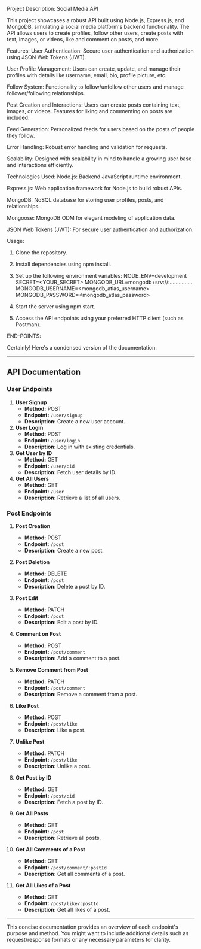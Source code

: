 Project Description:
Social Media API

This project showcases a robust API built using Node.js, Express.js, and MongoDB, simulating a social media platform's backend functionality. The API allows users to create profiles, follow other users, create posts with text, images, or videos, like and comment on posts, and more.

Features:
User Authentication: Secure user authentication and authorization using JSON Web Tokens (JWT).

User Profile Management: Users can create, update, and manage their profiles with details like username, email, bio, profile picture, etc.

Follow System: Functionality to follow/unfollow other users and manage follower/following relationships.

Post Creation and Interactions: Users can create posts containing text, images, or videos. Features for liking and commenting on posts are included.

Feed Generation: Personalized feeds for users based on the posts of people they follow.

Error Handling: Robust error handling and validation for requests.

Scalability: Designed with scalability in mind to handle a growing user base and interactions efficiently.

Technologies Used:
Node.js: Backend JavaScript runtime environment.

Express.js: Web application framework for Node.js to build robust APIs.

MongoDB: NoSQL database for storing user profiles, posts, and relationships.

Mongoose: MongoDB ODM for elegant modeling of application data.

JSON Web Tokens (JWT): For secure user authentication and authorization.

Usage:

1. Clone the repository.
2. Install dependencies using npm install.
3. Set up the following environment variables:
   NODE_ENV=development
   SECRET=<YOUR_SECRET>
   MONGODB_URL=mongodb+srv://<USERNAME>:<PASSWORD>...............
   MONGODB_USERNAME=<mongodb_atlas_username>
   MONGODB_PASSWORD=<mongodb_atlas_password>

4. Start the server using npm start.
5. Access the API endpoints using your preferred HTTP client (such as Postman).

END-POINTS:

Certainly! Here's a condensed version of the documentation:

---

## API Documentation

### User Endpoints

1. **User Signup**
   - **Method:** POST
   - **Endpoint:** `/user/signup`
   - **Description:** Create a new user account.
2. **User Login**
   - **Method:** POST
   - **Endpoint:** `/user/login`
   - **Description:** Log in with existing credentials.
3. **Get User by ID**
   - **Method:** GET
   - **Endpoint:** `/user/:id`
   - **Description:** Fetch user details by ID.
4. **Get All Users**
   - **Method:** GET
   - **Endpoint:** `/user`
   - **Description:** Retrieve a list of all users.

### Post Endpoints

1. **Post Creation**

   - **Method:** POST
   - **Endpoint:** `/post`
   - **Description:** Create a new post.

2. **Post Deletion**

   - **Method:** DELETE
   - **Endpoint:** `/post`
   - **Description:** Delete a post by ID.

3. **Post Edit**

   - **Method:** PATCH
   - **Endpoint:** `/post`
   - **Description:** Edit a post by ID.

4. **Comment on Post**

   - **Method:** POST
   - **Endpoint:** `/post/comment`
   - **Description:** Add a comment to a post.

5. **Remove Comment from Post**

   - **Method:** PATCH
   - **Endpoint:** `/post/comment`
   - **Description:** Remove a comment from a post.

6. **Like Post**

   - **Method:** POST
   - **Endpoint:** `/post/like`
   - **Description:** Like a post.

7. **Unlike Post**

   - **Method:** PATCH
   - **Endpoint:** `/post/like`
   - **Description:** Unlike a post.

8. **Get Post by ID**

   - **Method:** GET
   - **Endpoint:** `/post/:id`
   - **Description:** Fetch a post by ID.

9. **Get All Posts**

   - **Method:** GET
   - **Endpoint:** `/post`
   - **Description:** Retrieve all posts.

10. **Get All Comments of a Post**

    - **Method:** GET
    - **Endpoint:** `/post/comment/:postId`
    - **Description:** Get all comments of a post.

11. **Get All Likes of a Post**
    - **Method:** GET
    - **Endpoint:** `/post/like/:postId`
    - **Description:** Get all likes of a post.

---

This concise documentation provides an overview of each endpoint's purpose and method. You might want to include additional details such as request/response formats or any necessary parameters for clarity.
